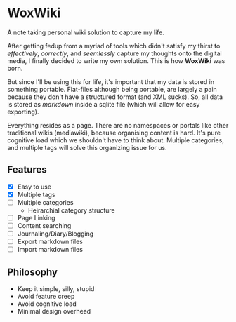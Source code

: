 # WoxWiki

A note taking personal wiki solution to capture my life.

After getting fedup from a myriad of tools which didn't satisfy
my thirst to *effectively*, *correctly*, and *seemlessly*
capture my thoughts onto the digital media, I finally decided
to write my own solution. This is how **WoxWiki** was born.

But since I'll be using this for life, it's important that my
data is stored in something portable. Flat-files although being
portable, are largely a pain because they don't have a
structured format (and XML sucks). So, all data is stored as
*markdown* inside a sqlite file (which will allow for easy
exporting).

Everything resides as a page. There are no namespaces or portals
like other traditional wikis (mediawiki), because organising
content is hard. It's pure cognitive load which we shouldn't
have to think about. Multiple categories, and multiple tags will
solve this organizing issue for us.

## Features

* [X] Easy to use
* [X] Multiple tags
* [ ] Multiple categories
    - Heirarchial category structure
* [ ] Page Linking
* [ ] Content searching
* [ ] Journaling/Diary/Blogging
* [ ] Export markdown files
* [ ] Import markdown files 

## Philosophy

- Keep it simple, silly, stupid
- Avoid feature creep
- Avoid cognitive load
- Minimal design overhead
